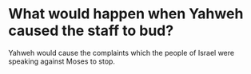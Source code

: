 # What would happen when Yahweh caused the staff to bud?

Yahweh would cause the complaints which the people of Israel were speaking against Moses to stop.
